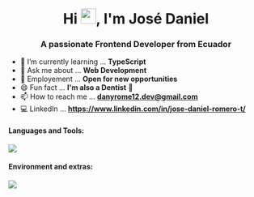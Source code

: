 <h1 align="center">Hi <img src="https://raw.githubusercontent.com/iampavangandhi/iampavangandhi/master/gifs/Hi.gif" width="30px">, I'm José Daniel</h1>

<h3 align="center">A passionate Frontend Developer from Ecuador</h3>

<!-- <img width="50%" align="right" alt="Github Image" src="https://raw.githubusercontent.com/onimur/.github/master/.resources/git-header.svg" /> -->

- 🌱 I’m currently learning ... **TypeScript**
- 💬 Ask me about ... **Web Development**
- 💼 Employement ... **Open for new opportunities**
- 😄 Fun fact ... **I'm also a Dentist** 🦷
- 📫 How to reach me ... **danyrome12.dev@gmail.com**
- 💻 LinkedIn ... **https://www.linkedin.com/in/jose-daniel-romero-t/**

<h4>Languages and Tools: </h4>
<p align="left">
<img src="https://skillicons.dev/icons?i=react,javascript,jquery,astro,html,css,git,tailwind"></img>
</p>

<h4>Environment and extras: </h4>
<p align="left">
<img src="https://skillicons.dev/icons?i=vscode,github,ps,postman"></img>
</p>
